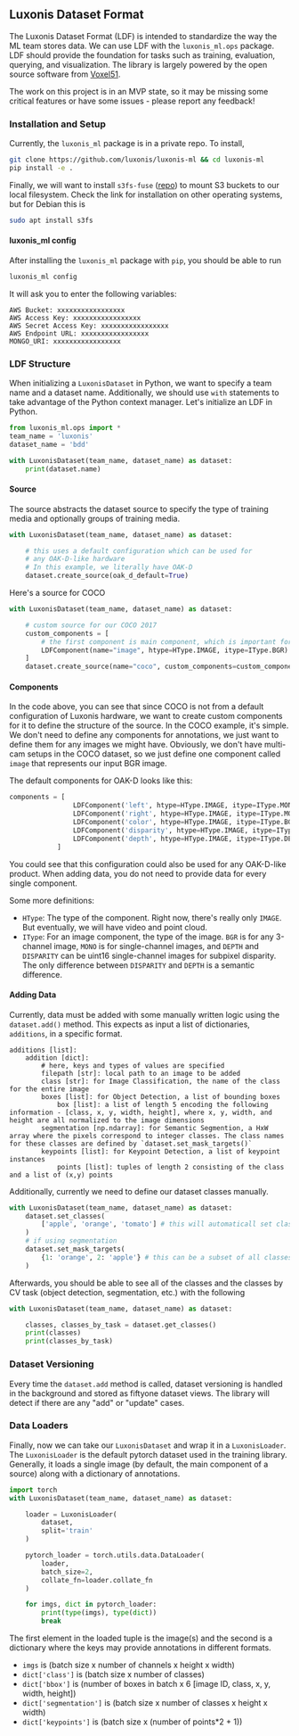 ## Luxonis Dataset Format

The Luxonis Dataset Format (LDF) is intended to standardize the way the ML team stores data. We can use LDF with the `luxonis_ml.ops` package. LDF should provide the foundation for tasks such as training, evaluation, querying, and visualization. The library is largely powered by the open source software from [Voxel51](https://voxel51.com/).

The work on this project is in an MVP state, so it may be missing some critical features or have some issues - please report any feedback!

### Installation and Setup

Currently, the `luxonis_ml` package is in a private repo. To install,

```bash
git clone https://github.com/luxonis/luxonis-ml && cd luxonis-ml
pip install -e .
```

Finally, we will want to install `s3fs-fuse` ([repo](https://github.com/s3fs-fuse/s3fs-fuse)) to mount S3 buckets to our local filesystem. Check the link for installation on other operating systems, but for Debian this is

```bash
sudo apt install s3fs
```

#### luxonis_ml config

After installing the `luxonis_ml` package with `pip`, you should be able to run

```bash
luxonis_ml config 
```

It will ask you to enter the following variables:

```text
AWS Bucket: xxxxxxxxxxxxxxxxx
AWS Access Key: xxxxxxxxxxxxxxxxx
AWS Secret Access Key: xxxxxxxxxxxxxxxxx
AWS Endpoint URL: xxxxxxxxxxxxxxxxx
MONGO_URI: xxxxxxxxxxxxxxxxx
```

### LDF Structure

When initializing a `LuxonisDataset` in Python, we want to specify a team name and a dataset name. Additionally, we should use `with` statements to take advantage of the Python context manager. Let's initialize an LDF in Python.

```python
from luxonis_ml.ops import *
team_name = 'luxonis'
dataset_name = 'bdd'

with LuxonisDataset(team_name, dataset_name) as dataset:
    print(dataset.name)
```

#### Source

The source abstracts the dataset source to specify the type of training media and optionally groups of training media.

```python
with LuxonisDataset(team_name, dataset_name) as dataset:

    # this uses a default configuration which can be used for
    # any OAK-D-like hardware
    # In this example, we literally have OAK-D
    dataset.create_source(oak_d_default=True)
```

Here's a source for COCO

```python
with LuxonisDataset(team_name, dataset_name) as dataset:

    # custom source for our COCO 2017
    custom_components = [
        # the first component is main component, which is important for hashing
        LDFComponent(name="image", htype=HType.IMAGE, itype=IType.BGR)
    ]
    dataset.create_source(name="coco", custom_components=custom_components)
```

#### Components

In the code above, you can see that since COCO is not from a default configuration of Luxonis hardware, we want to create custom components for it to define the structure of the source. In the COCO example, it's simple. We don't need to define any components for annotations, we just want to define them for any images we might have. Obviously, we don't have multi-cam setups in the COCO dataset, so we just define one component called `image` that represents our input BGR image.

The default components for OAK-D looks like this:

```python
components = [
                LDFComponent('left', htype=HType.IMAGE, itype=IType.MONO),
                LDFComponent('right', htype=HType.IMAGE, itype=IType.MONO),
                LDFComponent('color', htype=HType.IMAGE, itype=IType.BGR),
                LDFComponent('disparity', htype=HType.IMAGE, itype=IType.DISPARITY),
                LDFComponent('depth', htype=HType.IMAGE, itype=IType.DEPTH)
            ]
```

You could see that this configuration could also be used for any OAK-D-like product. When adding data, you do not need to provide data for every single component.

Some more definitions:

* `HType`\: The type of the component. Right now, there's really only `IMAGE`. But eventually, we will have video and point cloud.
* `IType`\: For an image component, the type of the image. `BGR` is for any 3-channel image, `MONO` is for single-channel images, and `DEPTH` and `DISPARITY` can be uint16 single-channel images for subpixel disparity. The only difference between `DISPARITY` and `DEPTH` is a semantic difference.

#### Adding Data

Currently, data must be added with some manually written logic using the `dataset.add()` method. This expects as input a list of dictionaries, `additions`, in a specific format.

```text
additions [list]:
    addition [dict]:
        # here, keys and types of values are specified
        filepath [str]: local path to an image to be added
        class [str]: for Image Classification, the name of the class for the entire image
        boxes [list]: for Object Detection, a list of bounding boxes
            box [list]: a list of length 5 encoding the following information - [class, x, y, width, height], where x, y, width, and height are all normalized to the image dimensions 
        segmentation [np.ndarray]: for Semantic Segmention, a HxW array where the pixels correspond to integer classes. The class names for these classes are defined by `dataset.set_mask_targets()`
        keypoints [list]: for Keypoint Detection, a list of keypoint instances
            points [list]: tuples of length 2 consisting of the class and a list of (x,y) points
```

Additionally, currently we need to define our dataset classes manually.

```python
with LuxonisDataset(team_name, dataset_name) as dataset:
    dataset.set_classes(
        ['apple', 'orange', 'tomato'] # this will automaticall set classes for all tasks
    )
    # if using segmentation
    dataset.set_mask_targets(
        {1: 'orange', 2: 'apple'} # this can be a subset of all classes and 0 is assumed to be background
    )
```

Afterwards, you should be able to see all of the classes and the classes by CV task (object detection, segmentation, etc.) with the following

```python
with LuxonisDataset(team_name, dataset_name) as dataset:

    classes, classes_by_task = dataset.get_classes()
    print(classes)
    print(classes_by_task)
```

### Dataset Versioning

Every time the `dataset.add` method is called, dataset versioning is handled in the background and stored as fiftyone dataset views. The library will detect if there are any "add" or "update" cases.

### Data Loaders

Finally, now we can take our `LuxonisDataset` and wrap it in a `LuxonisLoader`. The `LuxonisLoader` is the default pytorch dataset used in the training library. Generally, it loads a single image (by default, the main component of a source) along with a dictionary of annotations.

```python
import torch
with LuxonisDataset(team_name, dataset_name) as dataset:

    loader = LuxonisLoader(
        dataset, 
        split='train'
    )

    pytorch_loader = torch.utils.data.DataLoader(
        loader,
        batch_size=2,
        collate_fn=loader.collate_fn
    )

    for imgs, dict in pytorch_loader:
        print(type(imgs), type(dict))
        break
```

The first element in the loaded tuple is the image(s) and the second is a dictionary where the keys may provide annotations in different formats.

* `imgs` is (batch size x number of channels x height x width)
* `dict['class']` is (batch size x number of classes)
* `dict['bbox']` is (number of boxes in batch x 6 [image ID, class, x, y, width, height])
* `dict['segmentation']` is (batch size x number of classes x height x width)
* `dict['keypoints']` is (batch size x (number of points*2 + 1))
